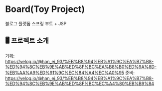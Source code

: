 # Board(Toy Project)
블로그 플랫폼
스프링 부트 + JSP 

## 🖥️ 프로젝트 소개
기획: https://velog.io/@han_ej_93/%EB%B8%94%EB%A1%9C%EA%B7%B8-%ED%94%8C%EB%9E%AB%ED%8F%BC%EA%B8%B0%ED%9A%8D-%EB%AA%A9%ED%91%9C%EC%84%A4%EC%A0%95
준비: https://velog.io/@han_ej_93/%EB%B8%94%EB%A1%9C%EA%B7%B8-%ED%94%8C%EB%9E%AB%ED%8F%BC%EC%A4%80%EB%B9%84
<br>
